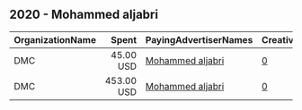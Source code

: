## 2020 - Mohammed aljabri 
|OrganizationName|Spent|PayingAdvertiserNames|CreativeUrls|Impressions|Genders|AgeBrackets|CountryCodes|BillingAddresses|CandidateBallotInformation|
|:---|---:|:---|:---|---:|:---|:---|:---|:---|:---|
|DMC|45.00 USD|[Mohammed aljabri](2020/Mohammed_aljabri.md)|[0](https://www.snap.com/political-ads/asset/b152b049d42da9bca89f146f2ffdb01aeafcad7b968d421c9a52db865fa18259?mediaType=jpeg)|28,951||20+|kuwait|KW||
|DMC|453.00 USD|[Mohammed aljabri](2020/Mohammed_aljabri.md)|[0](https://www.snap.com/political-ads/asset/f7a8b78f2678a516b256bc5a45fb285c5b86d563fcff2f934b9b26ddf746c261?mediaType=jpeg)|282,311||20+|kuwait|KW||
